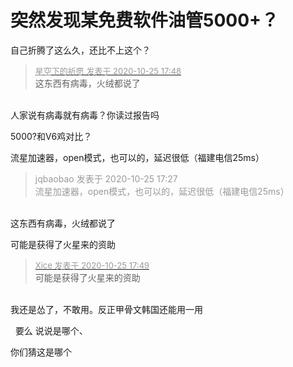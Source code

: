 # 突然发现某免费软件油管5000+？


自己折腾了这么久，还比不上这个？<img src="static/image/smiley/yct/003.gif" smilieid="50" border="0" alt="" /> 

<div class="quote"><blockquote><font size="2"><a href="https://www.hostloc.com/forum.php?mod=redirect&amp;goto=findpost&amp;pid=9350558&amp;ptid=758323" target="_blank"><font color="#999999">星空下的祈愿 发表于 2020-10-25 17:48</font></a></font><br />
这东西有病毒，火绒都说了</blockquote></div><br />
人家说有病毒就有病毒？你读过报告吗<img src="static/image/smiley/default/smile.gif" smilieid="1" border="0" alt="" />

<img src="static/image/smiley/default/lol.gif" smilieid="12" border="0" alt="" />5000?和V6鸡对比？<br />


流星加速器，open模式，也可以的，延迟很低（福建电信25ms）

<div class="quote"><blockquote><font color="#999999">jqbaobao 发表于 2020-10-25 17:27</font><br />
<font color="#999999">流星加速器，open模式，也可以的，延迟很低（福建电信25ms）</font></blockquote></div><br />
这东西有病毒，火绒都说了

可能是获得了火星来的资助<img src="static/image/smiley/default/lol.gif" smilieid="12" border="0" alt="" /><img src="static/image/smiley/default/lol.gif" smilieid="12" border="0" alt="" /><img id="aimg_a8K3k" onclick="zoom(this, this.src, 0, 0, 0)" class="zoom" src="https://cdn.jsdelivr.net/gh/hishis/forum-master/public/images/patch.gif" onmouseover="img_onmouseoverfunc(this)" onload="thumbImg(this)" border="0" alt="" />

<div class="quote"><blockquote><font size="2"><a href="https://www.hostloc.com/forum.php?mod=redirect&amp;goto=findpost&amp;pid=9350562&amp;ptid=758323" target="_blank"><font color="#999999">Xice 发表于 2020-10-25 17:49</font></a></font><br />
可能是获得了火星来的资助</blockquote></div><br />
我还是怂了，不敢用。反正甲骨文韩国还能用一用<img src="static/image/smiley/yct/022.gif" smilieid="42" border="0" alt="" />

&nbsp;&nbsp;要么 说说是哪个、

你们猜这是哪个<br />
<img id="aimg_zKL58" onclick="zoom(this, this.src, 0, 0, 0)" class="zoom" src="https://i.loli.net/2020/10/25/LBlkGI5gRQO9eTj.jpg" onmouseover="img_onmouseoverfunc(this)" onload="thumbImg(this)" border="0" alt="" /><img id="aimg_p23D3" onclick="zoom(this, this.src, 0, 0, 0)" class="zoom" src="https://cdn.jsdelivr.net/gh/hishis/forum-master/public/images/patch.gif" onmouseover="img_onmouseoverfunc(this)" onload="thumbImg(this)" border="0" alt="" />
